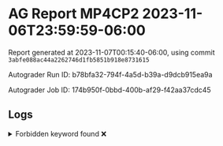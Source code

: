 # AG Report MP4CP2 2023-11-06T23:59:59-06:00 
Report generated at 2023-11-07T00:15:40-06:00, using commit ``3abfe088ac44a2262746d1fb5851b918e8731615``

Autograder Run ID: b78bfa32-794f-4a5d-b39a-d9dcb915ea9a

Autograder Job ID: 174b950f-0bbd-400b-af29-f42aa37cdc45


## Logs
<details><summary>Forbidden keyword found ❌</summary> 

 ``` 
 /tmp/dut/hdl/cache/PLRU.sv:48:        //$display("??");
 
 ``` 

 </details> 
